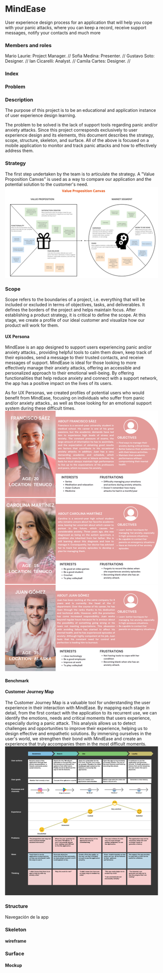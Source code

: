 # MindEase
User experience design process for an application that will help you cope with your panic attacks, where you can keep a record, receive support messages, notify your contacts and much more

### Members and roles

Mario Laurie: Project Manager. //
Sofia Medina: Presenter. //
Gustavo Soto: Designer. //
Ian Cicarelli: Analyst. //
Camila Cartes: Designer. //

### Index

### Problem

### Description

The purpose of this project is to be an educational and application instance of user experience design learning.

The problem to be solved is the lack of support tools regarding panic and/or anxiety attacks. Since this project corresponds exclusively to user experience design and its elements, this document describes the strategy, scope, structure, skeleton, and surface. All of the above is focused on a mobile application to monitor and track panic attacks and how to effectively address them.

### Strategy 
The first step undertaken by the team is to articulate the strategy. A "Value Proposition Canvas" is used as a way to compare our application and the potential solution to the customer's need.
![image](https://github.com/iancicarelli/UX-PanicAttackApp/blob/64fa9582d4e603680b51056f18b68ff43db76f93/Final%20proyect%20Value%20Proposition%20Canvas.png)

### Scope 
Scope refers to the boundaries of a project, i.e. everything that will be included or excluded in terms of objectives, tasks, and deliverables. It defines the borders of the project and helps maintain focus. After establishing a product strategy, it is critical to define the scope. At this stage, we create a profile of our ideal customer and visualize how our product will work for them.
#### UX Persona
MindEase is an app designed to support users experiencing panic and/or anxiety attacks., providing helpful tools to calm them down, keep track of their episodes, send a message to their trusted contacts, and receive messages of support. MindEase is ideal for those looking to more effectively manage their anxiety attacks, offering an accessible and personalized approach to their emotional well-being. By offering functionalities that help reduce anxiety and connect with a support network, the app has a positive impact on the lives of its users.

As for UX Personas, we created profiles of potential users who would benefit from MindEase, focusing on individuals who suffer from panic and/or anxiety attacks., as well as those looking for an emotional support system during these difficult times.
![image](https://github.com/iancicarelli/UX-PanicAttackApp/blob/main/P1.png?raw=true)
![image](https://github.com/iancicarelli/UX-PanicAttackApp/blob/main/P2.png?raw=true)
![image](https://github.com/iancicarelli/UX-PanicAttackApp/blob/main/P3.png?raw=true)
#### Benchmark 

#### Customer Journey Map 
The Customer Journey Map is a valuable tool for understanding the user experience in their interaction with MindEase. By mapping each stage in detail, from the first contact with the application to its recurrent use, we can identify the emotions, needs and critical moments that users experience, especially during a panic attack. This analysis allows us to detect challenges and opportunities to improve their experience, helping us to design effective and empathetic solutions. By immersing ourselves in the user's world, we strengthen their bond with MindEase and create an experience that truly accompanies them in the most difficult moments.
![image](https://github.com/iancicarelli/UX-PanicAttackApp/blob/main/CJM.png?raw=true)

### Structure 
Navegación de la app

### Skeleton 
#### wireframe

### Surface 
#### Mockup 
